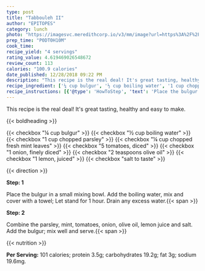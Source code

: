 ```yaml
---
type: post
title: "Tabbouleh II"
author: "EPITOPES"
category: lunch
photo: "https://imagesvc.meredithcorp.io/v3/mm/image?url=https%3A%2F%2Fimages.media-allrecipes.com%2Fuserphotos%2F2214724.jpg"
prep_time: "P0DT0H10M"
cook_time: 
recipe_yield: "4 servings"
rating_value: 4.619469026548672
review_count: 113
calories: "100.9 calories"
date_published: 12/28/2018 09:22 PM
description: "This recipe is the real deal! It's great tasting, healthy and easy to make."
recipe_ingredient: ['¼ cup bulgur', '½ cup boiling water', '1 cup chopped parsley', '¼ cup chopped fresh mint leaves', '5 tomatoes, diced', '1 onion, finely diced', '2 teaspoons olive oil', '1 lemon, juiced', 'salt to taste']
recipe_instructions: [{'@type': 'HowToStep', 'text': 'Place the bulgur in a small mixing bowl. Add the boiling water, mix and cover with a towel; Let stand for 1 hour. Drain any excess water.\n'}, {'@type': 'HowToStep', 'text': 'Combine the parsley, mint, tomatoes, onion, olive oil, lemon juice and salt. Add the bulgur; mix well and serve.\n'}]
---
```


This recipe is the real deal! It's great tasting, healthy and easy to make. 

{{< boldheading >}}

{{< checkbox "¼ cup bulgur" >}}
{{< checkbox "½ cup boiling water" >}}
{{< checkbox "1 cup chopped parsley" >}}
{{< checkbox "¼ cup chopped fresh mint leaves" >}}
{{< checkbox "5  tomatoes, diced" >}}
{{< checkbox "1  onion, finely diced" >}}
{{< checkbox "2 teaspoons olive oil" >}}
{{< checkbox "1  lemon, juiced" >}}
{{< checkbox "salt to taste" >}}


{{< direction >}}

**Step: 1**

Place the bulgur in a small mixing bowl. Add the boiling water, mix and cover with a towel; Let stand for 1 hour. Drain any excess water.{{< span >}}

**Step: 2**

Combine the parsley, mint, tomatoes, onion, olive oil, lemon juice and salt. Add the bulgur; mix well and serve.{{< span >}}

{{< nutrition >}}

**Per Serving:** 101 calories; protein 3.5g; carbohydrates 19.2g; fat 3g; sodium 19.6mg.